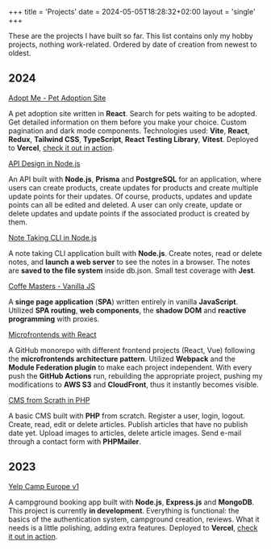 +++
title = 'Projects'
date = 2024-05-05T18:28:32+02:00
layout = 'single'
+++

These are the projects I have built so far. This list contains only my hobby projects, nothing work-related. Ordered by date of creation from newest to oldest.

## 2024

[Adopt Me - Pet Adoption Site](https://github.com/m-ahlstrom/adopt-me-react)

A pet adoption site written in **React**. Search for pets waiting to be adopted. Get detailed information on them before you make your choice. Custom pagination and dark mode components. Technologies used: **Vite**, **React**, **Redux**, **Tailwind CSS**, **TypeScript**, **React Testing Library**, **Vitest**. Deployed to **Vercel**, [check it out in action](https://adopt-me-react-lake.vercel.app/).

[API Design in Node.js](https://github.com/m-ahlstrom/small-javascript-projects/tree/main/api-design-node)

An API built with **Node.js**, **Prisma** and **PostgreSQL** for an application, where users can create products, create updates for products and create multiple update points for their updates. Of course, products, updates and update points can all be edited and deleted. A user can only create, update or delete updates and update points if the associated product is created by them.

[Note Taking CLI in Node.js](https://github.com/m-ahlstrom/small-javascript-projects/tree/main/note-taking-cli-node)

A note taking CLI application built with **Node.js**. Create notes, read or delete notes, and **launch a web server** to see the notes in a browser. The notes are **saved to the file system** inside db.json. Small test coverage with **Jest**.

[Coffe Masters - Vanilla JS](https://github.com/m-ahlstrom/small-javascript-projects/tree/main/coffeemasters-vanilla)

A **singe page application** (**SPA**) written entirely in vanilla **JavaScript**. Utilized **SPA routing**, **web components**, the **shadow DOM** and **reactive programming** with proxies.

[Microfrontends with React](https://github.com/m-ahlstrom/microfrontends-with-react)

A GitHub monorepo with different frontend projects (React, Vue) following the **microfrontends architecture pattern**. Utilized **Webpack** and the **Module Federation plugin** to make each project independent. With every push the **GitHub Actions** run, rebuilding the appropriate project, pushing my modifications to **AWS S3** and **CloudFront**, thus it instantly becomes visible.

[CMS from Scrath in PHP](https://github.com/m-ahlstrom/cms-from-scratch-php)

A basic CMS built with **PHP** from scratch. Register a user, login, logout. Create, read, edit or delete articles. Publish articles that have no publish date yet. Upload images to articles, delete article images. Send e-mail through a contact form with **PHPMailer**.

## 2023

[Yelp Camp Europe v1](https://github.com/m-ahlstrom/yelp-camp-europe)

A campground booking app built with **Node.js**, **Express.js** and **MongoDB**. This project is currently **in development**. Everything is functional: the basics of the authentication system, campground creation, reviews. What it needs is a little polishing, adding extra features. Deployed to **Vercel**, [check it out in action](https://yelp-camp-europe.vercel.app/).
